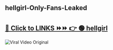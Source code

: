 
 ## hellgirl-Only-Fans-Leaked

# <h2><a href="https://clipsfans.com/hellgirl&ref=git">🔗 Click to LINKS ⏩⏩ 👉 🟢 hellgirl </a></h2>

<a href="https://clipsfans.com/hellgirl&ref=git" rel="nofollow" data-target="animated-image.originalLink"><img src="https://i.ibb.co.com/xMMVF88/686577567.gif" alt="Viral Video Original" style="max-width: 100%; display: inline-block;" data-target="animated-image.originalImage"></a>
